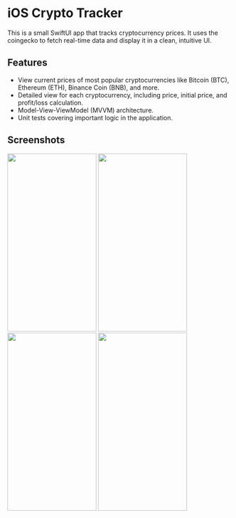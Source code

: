 # iOS Crypto Tracker

This is a small SwiftUI app that tracks cryptocurrency prices. It uses the coingecko to fetch real-time data and display it in a clean, intuitive UI.

## Features

- View current prices of most popular cryptocurrencies like Bitcoin (BTC), Ethereum (ETH), Binance Coin (BNB), and more.
- Detailed view for each cryptocurrency, including price, initial price, and profit/loss calculation.
- Model-View-ViewModel (MVVM) architecture.
- Unit tests covering important logic in the application.

## Screenshots
<img src="https://github.com/Paul-Sizon/iOS-Crypto-Tracker/assets/54938377/b74f7445-977f-466e-9c34-07ff6f0716fc" width="200" height="400">
<img src="https://github.com/Paul-Sizon/iOS-Crypto-Tracker/assets/54938377/e0b458c7-4301-4bf1-9246-0eaca08f013d" width="200" height="400">
<img src="https://github.com/Paul-Sizon/iOS-Crypto-Tracker/assets/54938377/f579fff4-737b-47d8-8e65-1a3e2f439a76" width="200" height="400">
<img src="https://github.com/Paul-Sizon/iOS-Crypto-Tracker/assets/54938377/4f011118-e76c-49ad-adfa-e0a766ec4486" width="200" height="400">
